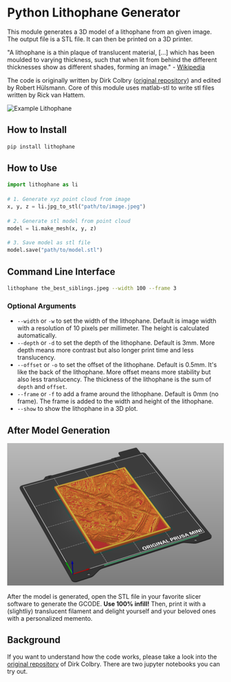 # Python Lithophane Generator
This module generates a 3D model of a lithophane from an given image. The output file is a STL file. It can then be printed on a 3D printer.

"A lithophane is a thin plaque of translucent material, [...] which has been moulded to varying thickness, such that when lit from behind the different thicknesses show as different shades, forming an image." - [Wikipedia](https://en.wikipedia.org/wiki/Lithophane)

The code is originally written by Dirk Colbry ([original repository](https://github.com/colbrydi/Lithophane)) and edited by Robert Hülsmann. Core of this module uses matlab-stl to write stl files written by Rick van Hattem.

![Example Lithophane](https://raw.githubusercontent.com/robbyHuelsi/lithophane/main/result.gif)

## How to Install
```sh
pip install lithophane
```

## How to Use
```python
import lithophane as li

# 1. Generate xyz point cloud from image
x, y, z = li.jpg_to_stl("path/to/image.jpeg")

# 2. Generate stl model from point cloud
model = li.make_mesh(x, y, z)

# 3. Save model as stl file
model.save("path/to/model.stl")
```


## Command Line Interface

```sh
lithophane the_best_siblings.jpeg --width 100 --frame 3
```

### Optional Arguments
* `--width` or `-w` to set the width of the lithophane. Default is image width with a resolution of 10 pixels per millimeter. The height is calculated automatically.
* `--depth` or `-d` to set the depth of the lithophane. Default is 3mm. More depth means more contrast but also longer print time and less translucency.
* `--offset` or `-o` to set the offset of the lithophane. Default is 0.5mm. It's like the back of the lithophane. More offset means more stability but also less translucency. The thickness of the lithophane is the sum of `depth` and `offset`.
* `--frame` or `-f` to add a frame around the lithophane. Default is 0mm (no frame). The frame is added to the width and height of the lithophane.
* `--show` to show the lithophane in a 3D plot.

## After Model Generation
![Example Lithophane](https://raw.githubusercontent.com/robbyHuelsi/lithophane/main/slicer.png)

After the model is generated, open the STL file in your favorite slicer software to generate the GCODE. **Use 100% infill!** Then, print it with a (slightliy) translucent filament and delight yourself and your beloved ones with a personalized memento.

## Background
If you want to understand how the code works, please take a look into the [original repository](https://github.com/colbrydi/Lithophane) of Dirk Colbry. There are two jupyter notebooks you can try out.